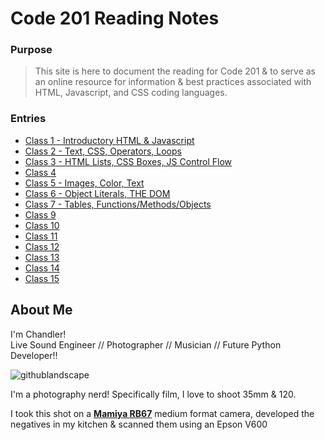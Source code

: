 # Code 201 Reading Notes

### Purpose
> This site is here to document the reading for Code 201 & to serve as an online resource for information & best practices associated with HTML, Javascript, and CSS coding languages. 

### Entries
- [Class 1 - Introductory HTML & Javascript](/entries/class-01.md)
- [Class 2 - Text, CSS, Operators, Loops](/entries/class-02.md)
- [Class 3 - HTML Lists, CSS Boxes, JS Control Flow](/entries/class-03.md)
- [Class 4]()
- [Class 5 - Images, Color, Text](/entries/class-05.md)
- [Class 6 - Object Literals, THE DOM](/entries/class-06.md)
- [Class 7 - Tables, Functions/Methods/Objects](/entries/class-07.md)
- [Class 9]()
- [Class 10]()
- [Class 11]()
- [Class 12]()
- [Class 13]()
- [Class 14]()
- [Class 15]()



## About Me
I'm Chandler!    
Live Sound Engineer // Photographer // Musician // Future Python Developer!! 


![githublandscape](/images/tater.jpg)



I'm a photography nerd! Specifically film, I love to shoot 35mm & 120.      

I took this shot on a [**Mamiya RB67**](http://camera-wiki.org/wiki/Mamiya_RB67) medium format camera, developed the negatives in my kitchen & scanned them using an Epson V600






